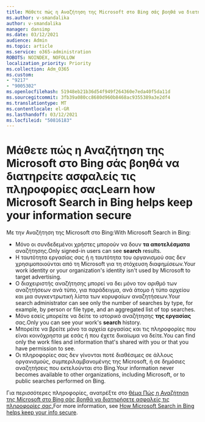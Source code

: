 ```yaml
---
title: Μάθετε πώς η Αναζήτηση της Microsoft στο Bing σάς βοηθά να διατηρείτε ασφαλείς τις πληροφορίες σας
ms.author: v-smandalika
author: v-smandalika
manager: dansimp
ms.date: 03/12/2021
audience: Admin
ms.topic: article
ms.service: o365-administration
ROBOTS: NOINDEX, NOFOLLOW
localization_priority: Priority
ms.collection: Adm_O365
ms.custom:
- "9217"
- "9005302"
ms.openlocfilehash: 51948eb21b36d54f949f264360e7eda40f5da11d
ms.sourcegitcommit: 3fb39a080cc8680d960b8468ac9355389a3e2df4
ms.translationtype: MT
ms.contentlocale: el-GR
ms.lasthandoff: 03/12/2021
ms.locfileid: "50816183"
---
```

# <a name="learn-how-microsoft-search-in-bing-helps-keep-your-information-secure"></a><span data-ttu-id="579f6-102">Μάθετε πώς η Αναζήτηση της Microsoft στο Bing σάς βοηθά να διατηρείτε ασφαλείς τις πληροφορίες σας</span><span class="sxs-lookup"><span data-stu-id="579f6-102">Learn how Microsoft Search in Bing helps keep your information secure</span></span>

<span data-ttu-id="579f6-103">Με την Αναζήτηση της Microsoft στο Bing:</span><span class="sxs-lookup"><span data-stu-id="579f6-103">With Microsoft Search in Bing:</span></span>

- <span data-ttu-id="579f6-104">Μόνο οι συνδεδεμένοι χρήστες μπορούν να δουν **τα αποτελέσματα** αναζήτησης.</span><span class="sxs-lookup"><span data-stu-id="579f6-104">Only signed-in users can see **search** results.</span></span>
- <span data-ttu-id="579f6-105">Η ταυτότητα εργασίας σας ή η ταυτότητα του οργανισμού σας δεν χρησιμοποιούνται από τη Microsoft για τη στόχευση διαφημίσεων.</span><span class="sxs-lookup"><span data-stu-id="579f6-105">Your work identity or your organization's identity isn't used by Microsoft to target advertising.</span></span>
- <span data-ttu-id="579f6-106">Ο διαχειριστής αναζήτησης μπορεί να δει μόνο τον αριθμό των αναζητήσεων ανά τύπο, για παράδειγμα, ανά άτομο ή τύπο αρχείου και μια συγκεντρωτική λίστα των κορυφαίων αναζητήσεων.</span><span class="sxs-lookup"><span data-stu-id="579f6-106">Your search administrator can see only the number of searches by type, for example, by person or file type, and an aggregated list of top searches.</span></span>
- <span data-ttu-id="579f6-107">Μόνο εσείς μπορείτε να δείτε το ιστορικό αναζήτησης **της εργασίας** σας.</span><span class="sxs-lookup"><span data-stu-id="579f6-107">Only you can see your work's **search** history.</span></span>
- <span data-ttu-id="579f6-108">Μπορείτε να βρείτε μόνο τα αρχεία εργασίας και τις πληροφορίες που είναι κοινόχρηστα με εσάς ή που έχετε δικαίωμα να δείτε.</span><span class="sxs-lookup"><span data-stu-id="579f6-108">You can find only the work files and information that's shared with you or that you have permission to see.</span></span>
- <span data-ttu-id="579f6-109">Οι πληροφορίες σας δεν γίνονται ποτέ διαθέσιμες σε άλλους οργανισμούς, συμπεριλαμβανομένης της Microsoft, ή σε δημόσιες αναζητήσεις που εκτελούνται στο Bing.</span><span class="sxs-lookup"><span data-stu-id="579f6-109">Your information never becomes available to other organizations, including Microsoft, or to public searches performed on Bing.</span></span>

<span data-ttu-id="579f6-110">Για περισσότερες πληροφορίες, ανατρέξτε στο [θέμα Πώς η Αναζήτηση της Microsoft στο Bing σάς βοηθά να διατηρήσετε ασφαλείς τις πληροφορίες σας.](https://support.microsoft.com/office/how-microsoft-search-in-bing-helps-keep-your-info-secure-cbce46ae-bb1f-4d0e-86f1-5984f4589113)</span><span class="sxs-lookup"><span data-stu-id="579f6-110">For more information, see [How Microsoft Search in Bing helps keep your info secure](https://support.microsoft.com/office/how-microsoft-search-in-bing-helps-keep-your-info-secure-cbce46ae-bb1f-4d0e-86f1-5984f4589113).</span></span>

